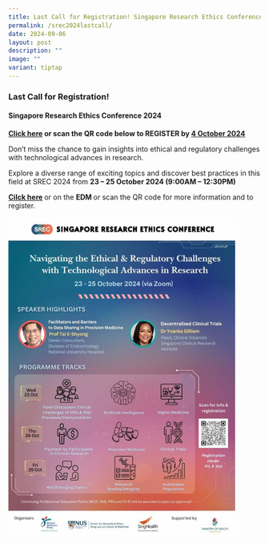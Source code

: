 ```yaml
---
title: Last Call for Registration! Singapore Research Ethics Conference 2024
permalink: /srec2024lastcall/
date: 2024-09-06
layout: post
description: ""
image: ""
variant: tiptap
---
```

<h3><strong>Last Call for Registration!</strong></h3>
<h4><strong>Singapore Research Ethics Conference 2024</strong></h4>
<p><strong><a href="https://www.singhealthacademy.edu.sg/srec/Pages/Registration.aspx" rel="noopener nofollow" target="_blank">Click here</a> or scan the QR code below to REGISTER by <u>4 October 2024</u></strong>
</p>
<p>Don’t miss the chance to gain insights into ethical and regulatory challenges
with technological advances in research.</p>
<p>Explore a diverse range of exciting topics and discover best practices
in this field at SREC 2024 from <strong>23 – 25 October 2024 (9:00AM – 12:30PM)</strong>
</p>
<p><strong><a href="https://www.singhealthacademy.edu.sg/srec/Pages/Conference-Programme.aspx" rel="noopener nofollow" target="_blank">Cilck here</a> </strong>or
on the <strong>EDM </strong>or scan the QR code for more information and
to register.</p>
<p></p><a class="isomer-image-wrapper" href="https://www.singhealthacademy.edu.sg/srec/Pages/Registration.aspx"><img style="width: 90%;" height="auto" width="100%" alt="" src="/images/Announce n Events/SRECLastCall.png"></a>
<p></p>
<p></p>
<p></p>